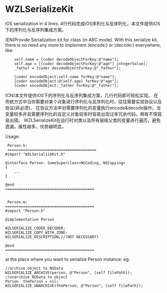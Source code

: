 # WZLSerializeKit
iOS serialization in 4 lines. 
4行代码完成iOS序列化与反序列化，本文件提供iOS下的序列化与反序列集成方案。

 (EN)Provide Serialization kit for class (in ARC mode). With this serialize kit, there is no need any more
   to implement (encode:) or )decode:) everywhere, like:
  
        self.name = [coder decodeObjectForKey:@"name"];
        self.age = [[coder decodeObjectForKey:@"age"] integerValue];
        _father = [coder decodeObjectForKey:@"_father"];
 
        [coder encodeObject:self.name forKey:@"name"];
        [coder encodeObject:@(self.age) forKey:@"age"];
        [coder encodeObject:_father forKey:@"_father"];
    
 (CN)本文件提供iOS下的序列化与反序列集成方案，几行代码即可轻松实现。
在传统方式中当你需要对某个对象进行序列化与反序列化时，往往需要实现<NSCoding>协议以及<NSCopying>协议(非必须)，
在协议方法中对需要序列化的变量执行encode&decode操作。当变量较多并且需要序列化的自定义对象较多时容易出现过多冗余代码，稍有不慎容易出错。
 WZLSerializeKit在运行时对类以及所有层级父类的变量进行遍历，避免遗漏。属性越多，优势越明显。
  
  Usage:
  
     Person.h:
     ========================================
  	#import "WZLSerializeKit.h"
  
  	@interface Person: SomeSuperclass<NSCoding, NSCopying>
  	{
  		...
  	}
  
  	@end
    ========================================
  
  
  	 Person.m:
    ========================================
  	#import "Person.h"
  
  	@implementation Person
  
    WZLSERIALIZE_CODER_DECODER;
    WZLSERIALIZE_COPY_WITH_ZONE;
    WZLSERIALIZE_DESCRIPTION;//(NOT NECESSARY)
  
  	@end
    ========================================
  
  
at the place where you want to serialize Person instance:
eg:

    //archive object to NSData
    WZLSERIALIZE_ARCHIVE(person, @"Person", [self filePath]);
    //unarchive NSData to object
    Person  thePerson = nil;
    WZLSERIALIZE_UNARCHIVE(thePerson, @"Person", [self filePath]);
